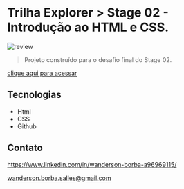 # Trilha Explorer > Stage 02 - Introdução ao HTML e CSS.

![review](https://borbawanderson.github.io/desafio_03/)

> Projeto construído para o desafio final do Stage 02.

[clique aqui para acessar](https://github.com/BorbaWanderson/desafio_03)

## Tecnologias

- Html
- CSS
- Github

## Contato

https://www.linkedin.com/in/wanderson-borba-a96969115/

wanderson.borba.salles@gmail.com
